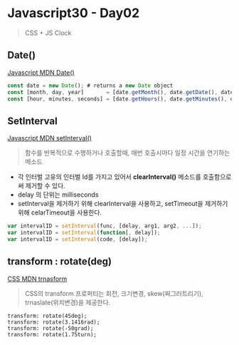 # Javascript30 - Day02

> CSS + JS Clock







## Date()

[Javascript MDN Date()](https://developer.mozilla.org/en-US/docs/Web/JavaScript/Reference/Global_Objects/Date)

```javascript
const date = new Date(); # returns a new Date object
const [month, day, year]       = [date.getMonth(), date.getDate(), date.getFullYear()];
const [hour, minutes, seconds] = [date.getHours(), date.getMinutes(), date.getSeconds()];
```



## SetInterval

[Javascript MDN setInterval()](https://developer.mozilla.org/en-US/docs/Web/API/WindowOrWorkerGlobalScope/setInterval)

> 함수를 반복적으로 수행하거나 호출할때, 매번 호출시마다 일정 시간을 연기하는 메소드

- 각 인터벌 고유의 인터벌 Id를 가지고 있어서 **clearInterval()** 메소드를 호출함으로써 제거할 수 있다.
- delay 의 단위는 milliseconds
- setInterval을 제거하기 위해 clearInterval을 사용하고, setTimeout을 제거하기 위해 celarTimeout을 사용한다.

```javascript
var intervalID = setInterval(func, [delay, arg1, arg2, ...]);
var intervalID = setInterval(function[, delay]);
var intervalID = setInterval(code, [delay]);
```



## transform : rotate(deg)

[CSS MDN trnasform](https://developer.mozilla.org/en-US/docs/Web/CSS/transform)

> CSS의 transform 프로퍼티는 회전, 크기변경, skew(찌그러트리기), trnaslate(위치변경)을 제공한다.

```
transform: rotate(45deg);
transform: rotate(3.1416rad);
transform: rotate(-50grad);
transform: rotate(1.75turn);
```


